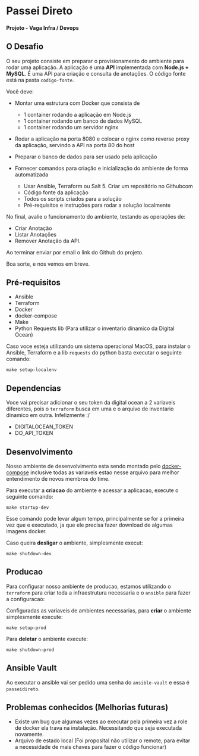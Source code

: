 # Passei Direto
#### Projeto - Vaga Infra / Devops

## O Desafio

O seu projeto consiste em preparar o provisionamento do ambiente para rodar uma aplicação. A aplicação é uma **API** implementada com ​**Node.js​ + ​MySQL​**. É uma API para criação e
consulta de anotações. O código fonte está na pasta `codigo-fonte`.

Você deve:

* Montar uma estrutura com ​Docker​ que consista de
  * 1 container rodando a aplicação em ​Node.js
  * 1 container rodando um banco de dados ​MySQL
  * 1 container rodando um servidor ​nginx

* Rodar a aplicação na porta 8080 e colocar o ​nginx ​como reverse proxy da aplicação, servindo a API na porta 80 do host

* Preparar o banco de dados para ser usado pela aplicação

* Fornecer comandos para criação e inicialização do ambiente de forma automatizada
  * Usar ​Ansible​,​ Terraform ​ou ​Salt 5. Criar um repositório no ​Github ​com
  * Código fonte da aplicação
  * Todos os scripts criados para a solução
  * Pré-requisitos e instruções para rodar a solução localmente

No final, avalie o funcionamento do ambiente, testando as operações de:

* Criar Anotação
* Listar Anotações
* Remover Anotação da API.

Ao terminar enviar por email o link do ​Github ​do projeto. 

Boa sorte, e nos vemos em breve.

## Pré-requisitos

* Ansible
* Terraform
* Docker
* docker-compose
* Make
* Python Requests lib (Para utilizar o inventario dinamico da Digital Ocean)

Caso voce esteja utilizando um sistema operacional MacOS, para instalar o Ansible, Terraform e a lib `requests` do python basta executar o seguinte comando:

```make
make setup-localenv
```

## Dependencias

Voce vai precisar adicionar o seu token da digital ocean a 2 variaveis diferentes, pois o `terraform` busca em uma e o arquivo de inventario dinamico em outra. Infelizmente :/ 

* DIGITALOCEAN_TOKEN
* DO_API_TOKEN

## Desenvolvimento

Nosso ambiente de desenvolvimento esta sendo montado pelo [docker-compose](./docker-compose.yml) inclusive todas as variaveis estao nesse arquivo para melhor entendimento de novos membros do time.

Para executar a **criacao** do ambiente e acessar a aplicacao, execute o seguinte comando:

```make
make startup-dev
```
Esse comando pode levar algum tempo, principalmente se for a primeira vez que e executado, ja que ele precisa fazer download de algumas imagens docker.


Caso queira **desligar** o ambiente, simplesmente execut:

```make
make shutdown-dev
```

## Producao

Para configurar nosso ambiente de producao, estamos utilizando o `terraform` para criar toda a infraestrutura necessaria e o `ansible` para fazer a configuracao:

Configuradas as variaveis de ambientes necessarias, para **criar** o ambiente simplesmente execute:

```make
make setup-prod
```

Para **deletar** o ambiente execute:

```make
make shutdown-prod
```

## Ansible Vault

Ao executar o ansible vai ser pedido uma senha do `ansible-vault` e essa é `passeidireto`.

## Problemas conhecidos (Melhorias futuras)

* Existe um bug que algumas vezes ao executar pela primeira vez a role de docker ela trava na instalação. Necessitando que seja executada novamente.
* Arquivo de estado local (Foi proposital não utilizar o remote, para evitar a necessidade de mais chaves para fazer o código funcionar)